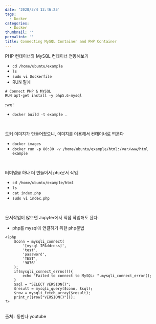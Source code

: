 ```yaml
---
date: '2020/3/4 13:46:25'
tags:
  - Docker
categories:
  - Docker
thumbnail: ''
permalink: ''
title: Connecting MySQL Container and PHP Container
---
```


PHP 컨테이너와 MySQL 컨테이너 연동해보기

<!-- more -->

* `cd /home/ubuntu/example`
* `ls`
* `sudo vi Dockerfile`
* RUN 밑에
```
# Connect PHP & MYSQL
RUN apt-get install -y php5.6-mysql
```
:wq!
* `docker build -t example .`

<br>

도커 이미지가 만들어졌으니, 이미지를 이용해서 컨테이너로 띄운다
* `docker images`
* `docker run -p 80:80 -v /home/ubuntu/example/html:/var/www/html example`

<br>

터미널을 하나 더 만들어서 php문서 작업
* `cd /home/ubuntu/example/html`
* `ls`
* `cat index.php`
* `sudo vi index.php`

<br>

문서작업이 많으면 Jupyter에서 직접 작업해도 된다.
* php를 mysql에 연결하기 위한 php문법
```
<?php
    $conn = mysqli_connect(
        '[mysql IPAddress]',
        'test',
        'password',
        'TEST',
        '9876'
    );
    if(mysqli_connect_errno()){
        echo "Failed to connect to MySQL: ".mysqli_connect_error();
    }
    $sql = "SELECT VERSION()";
    $result = mysqli_query($conn, $sql);
    $row = mysqli_fetch_array($result);
    print_r($row["VERSION()"]));
?>
```


<br>
출처 : 동빈나 youtube


